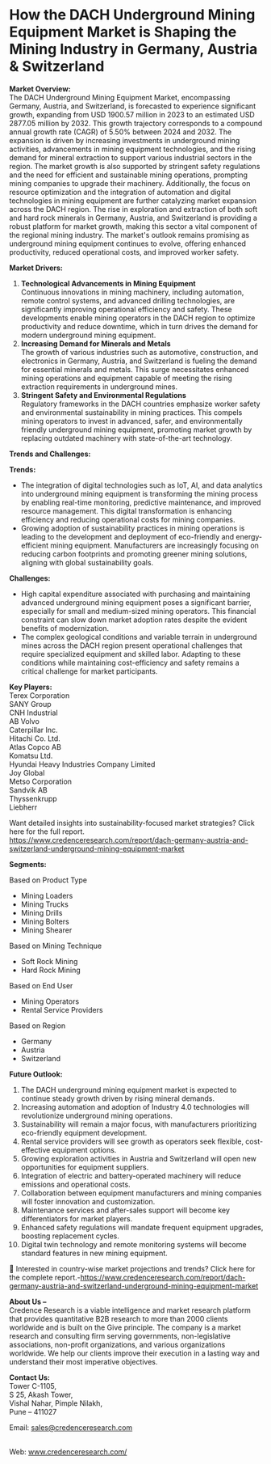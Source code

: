 # How the DACH Underground Mining Equipment Market is Shaping the Mining Industry in Germany, Austria & Switzerland


<p><strong>Market Overview:</strong><br /> The DACH Underground Mining Equipment Market, encompassing Germany, Austria, and Switzerland, is forecasted to experience significant growth, expanding from USD 1900.57 million in 2023 to an estimated USD 2877.05 million by 2032. This growth trajectory corresponds to a compound annual growth rate (CAGR) of 5.50% between 2024 and 2032. The expansion is driven by increasing investments in underground mining activities, advancements in mining equipment technologies, and the rising demand for mineral extraction to support various industrial sectors in the region. The market growth is also supported by stringent safety regulations and the need for efficient and sustainable mining operations, prompting mining companies to upgrade their machinery. Additionally, the focus on resource optimization and the integration of automation and digital technologies in mining equipment are further catalyzing market expansion across the DACH region. The rise in exploration and extraction of both soft and hard rock minerals in Germany, Austria, and Switzerland is providing a robust platform for market growth, making this sector a vital component of the regional mining industry. The market's outlook remains promising as underground mining equipment continues to evolve, offering enhanced productivity, reduced operational costs, and improved worker safety.</p>
<p><strong>Market Drivers:</strong></p>
<ol>
<li><strong>Technological Advancements in Mining Equipment</strong><br /> Continuous innovations in mining machinery, including automation, remote control systems, and advanced drilling technologies, are significantly improving operational efficiency and safety. These developments enable mining operators in the DACH region to optimize productivity and reduce downtime, which in turn drives the demand for modern underground mining equipment.</li>
<li><strong>Increasing Demand for Minerals and Metals</strong><br /> The growth of various industries such as automotive, construction, and electronics in Germany, Austria, and Switzerland is fueling the demand for essential minerals and metals. This surge necessitates enhanced mining operations and equipment capable of meeting the rising extraction requirements in underground mines.</li>
<li><strong>Stringent Safety and Environmental Regulations</strong><br /> Regulatory frameworks in the DACH countries emphasize worker safety and environmental sustainability in mining practices. This compels mining operators to invest in advanced, safer, and environmentally friendly underground mining equipment, promoting market growth by replacing outdated machinery with state-of-the-art technology.</li>
</ol>
<p><strong>Trends and Challenges:</strong></p>
<p><strong>Trends:</strong></p>
<ul>
<li>The integration of digital technologies such as IoT, AI, and data analytics into underground mining equipment is transforming the mining process by enabling real-time monitoring, predictive maintenance, and improved resource management. This digital transformation is enhancing efficiency and reducing operational costs for mining companies.</li>
<li>Growing adoption of sustainability practices in mining operations is leading to the development and deployment of eco-friendly and energy-efficient mining equipment. Manufacturers are increasingly focusing on reducing carbon footprints and promoting greener mining solutions, aligning with global sustainability goals.</li>
</ul>
<p><strong>Challenges:</strong></p>
<ul>
<li>High capital expenditure associated with purchasing and maintaining advanced underground mining equipment poses a significant barrier, especially for small and medium-sized mining operators. This financial constraint can slow down market adoption rates despite the evident benefits of modernization.</li>
<li>The complex geological conditions and variable terrain in underground mines across the DACH region present operational challenges that require specialized equipment and skilled labor. Adapting to these conditions while maintaining cost-efficiency and safety remains a critical challenge for market participants.</li>
</ul>
<p><strong>Key Players:</strong><br /> Terex Corporation<br /> SANY Group<br /> CNH Industrial<br /> AB Volvo<br /> Caterpillar Inc.<br /> Hitachi Co. Ltd.<br /> Atlas Copco AB<br /> Komatsu Ltd.<br /> Hyundai Heavy Industries Company Limited<br /> Joy Global<br /> Metso Corporation<br /> Sandvik AB<br /> Thyssenkrupp<br /> Liebherr</p>
<p>Want detailed insights into sustainability-focused market strategies? Click here for the full report.<br /> <a href="https://www.credenceresearch.com/report/dach-germany-austria-and-switzerland-underground-mining-equipment-market">https://www.credenceresearch.com/report/dach-germany-austria-and-switzerland-underground-mining-equipment-market</a></p>
<p><strong>Segments:</strong></p>
<p>Based on Product Type</p>
<ul>
<li>Mining Loaders</li>
<li>Mining Trucks</li>
<li>Mining Drills</li>
<li>Mining Bolters</li>
<li>Mining Shearer</li>
</ul>
<p>Based on Mining Technique</p>
<ul>
<li>Soft Rock Mining</li>
<li>Hard Rock Mining</li>
</ul>
<p>Based on End User</p>
<ul>
<li>Mining Operators</li>
<li>Rental Service Providers</li>
</ul>
<p>Based on Region</p>
<ul>
<li>Germany</li>
<li>Austria</li>
<li>Switzerland</li>
</ul>
<p><strong>Future Outlook:</strong></p>
<ol>
<li>The DACH underground mining equipment market is expected to continue steady growth driven by rising mineral demands.</li>
<li>Increasing automation and adoption of Industry 4.0 technologies will revolutionize underground mining operations.</li>
<li>Sustainability will remain a major focus, with manufacturers prioritizing eco-friendly equipment development.</li>
<li>Rental service providers will see growth as operators seek flexible, cost-effective equipment options.</li>
<li>Growing exploration activities in Austria and Switzerland will open new opportunities for equipment suppliers.</li>
<li>Integration of electric and battery-operated machinery will reduce emissions and operational costs.</li>
<li>Collaboration between equipment manufacturers and mining companies will foster innovation and customization.</li>
<li>Maintenance services and after-sales support will become key differentiators for market players.</li>
<li>Enhanced safety regulations will mandate frequent equipment upgrades, boosting replacement cycles.</li>
<li>Digital twin technology and remote monitoring systems will become standard features in new mining equipment.</li>
</ol>
<p>📌 Interested in country-wise market projections and trends? Click here for the complete report.-<a href="https://www.credenceresearch.com/report/dach-germany-austria-and-switzerland-underground-mining-equipment-market">https://www.credenceresearch.com/report/dach-germany-austria-and-switzerland-underground-mining-equipment-market</a></p>
<p><strong>About Us &ndash;</strong><br /> Credence Research is a viable intelligence and market research platform that provides quantitative B2B research to more than 2000 clients worldwide and is built on the Give principle. The company is a market research and consulting firm serving governments, non-legislative associations, non-profit organizations, and various organizations worldwide. We help our clients improve their execution in a lasting way and understand their most imperative objectives.</p>
<p><strong>Contact Us:</strong><br /> Tower C-1105,<br /> S 25, Akash Tower,<br /> Vishal Nahar, Pimple Nilakh,<br /> Pune &ndash; 411027</p>
<p>Email: <a href="mailto:sales@credenceresearch.com">sales@credenceresearch.com</a></p>
<p><br /> Web: <a href="http://www.credenceresearch.com/">www.credenceresearch.com/</a></p>
